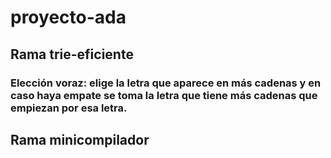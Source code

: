 # proyecto-ada
## Rama trie-eficiente
### Elección voraz: elige la letra que aparece en más cadenas y en caso haya empate se toma la letra que tiene más cadenas que empiezan por esa letra.
## Rama minicompilador
